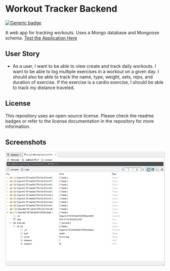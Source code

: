# Workout Tracker Backend

[![Generic badge](https://img.shields.io/badge/license-MIT-green.svg)](https://shields.io/) 

A web app for tracking workouts. Uses a Mongo database and Mongoose schema.
[Test the Application Here](https://peterbaker644.github.io/Weather-Application/)

## User Story

* As a user, I want to be able to view create and track daily workouts. I want to be able to log multiple exercises in a workout on a given day. I should also be able to track the name, type, weight, sets, reps, and duration of exercise. If the exercise is a cardio exercise, I should be able to track my distance traveled.

## License
This repository uses an open-source license. Please check the readme badges or refer to the license documentation in the repository for more information.

## Screenshots
![Screenshot of MongoDB Database](https://raw.githubusercontent.com/PeterBaker644/Workout-Tracker/master/screenshots/screenshot-1.png)
